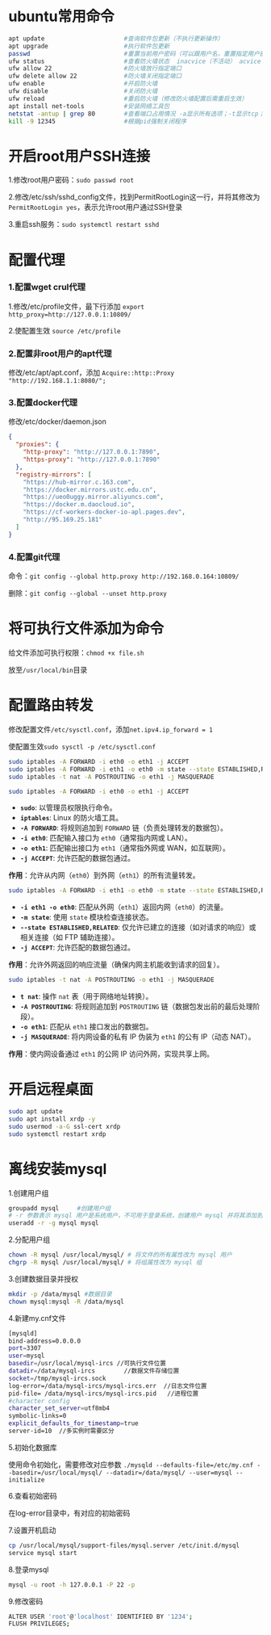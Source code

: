 # ubuntu常用命令





```bash
apt update      				#查询软件包更新（不执行更新操作）
apt upgrade     				#执行软件包更新
passwd    						#重置当前用户密码（可以跟用户名，重置指定用户密码）
ufw	status						#查看防火墙状态  inacvice（不活动） acvice（活动）
ufw allow 22    				#防火墙放行指定端口
ufw delete allow 22 			#防火墙关闭指定端口
ufw enable						#开启防火墙
ufw disable						#关闭防火墙
ufw reload						#重启防火墙（修改防火墙配置后需重启生效）
apt install net-tools           #安装网络工具包
netstat -antup | grep 80        #查看端口占用情况 -a显示所有选项；-t显示tcp；-u显示udp；-n不显示别名；-l列在listen的服务；-p显示程序名；-e显示扩									展信息
kill -9 12345					#根据pid强制关闭程序


```



# 开启root用户SSH连接

1.修改root用户密码：`sudo passwd root`

2.修改/etc/ssh/sshd_config文件，找到PermitRootLogin这一行，并将其修改为`PermitRootLogin yes`，表示允许root用户通过SSH登录

3.重启ssh服务：`sudo systemctl restart sshd`

# 配置代理

### 1.配置wget crul代理

1.修改/etc/profile文件，最下行添加 `export http_proxy=http://127.0.0.1:10809/`

2.使配置生效 `source /etc/profile`

### 2.配置非root用户的apt代理

修改/etc/apt/apt.conf，添加 `Acquire::http::Proxy "http://192.168.1.1:8080/";`

### 3.配置docker代理

修改/etc/docker/daemon.json

```json
{
  "proxies": {
    "http-proxy": "http://127.0.0.1:7890",
    "https-proxy": "http://127.0.0.1:7890"
  },
  "registry-mirrors": [
    "https://hub-mirror.c.163.com",
    "https://docker.mirrors.ustc.edu.cn",
    "https://ueo0uggy.mirror.aliyuncs.com",
    "https://docker.m.daocloud.io",
    "https://cf-workers-docker-io-apl.pages.dev",
    "http://95.169.25.181"
  ]
}

```

### 4.配置git代理

命令：`git config --global http.proxy http://192.168.0.164:10809/`

删除：`git config --global --unset http.proxy`

# 将可执行文件添加为命令

给文件添加可执行权限：`chmod +x file.sh`

放至`/usr/local/bin`目录

# 配置路由转发

修改配置文件`/etc/sysctl.conf`，添加`net.ipv4.ip_forward = 1`

使配置生效`sudo sysctl -p /etc/sysctl.conf`

```bash
sudo iptables -A FORWARD -i eth0 -o eth1 -j ACCEPT
sudo iptables -A FORWARD -i eth1 -o eth0 -m state --state ESTABLISHED,RELATED -j ACCEPT
sudo iptables -t nat -A POSTROUTING -o eth1 -j MASQUERADE
```

```bash
sudo iptables -A FORWARD -i eth0 -o eth1 -j ACCEPT
```

- **`sudo`**: 以管理员权限执行命令。
- **`iptables`**: Linux 的防火墙工具。
- **`-A FORWARD`**: 将规则追加到 `FORWARD` 链（负责处理转发的数据包）。
- **`-i eth0`**: 匹配输入接口为 `eth0`（通常指内网或 LAN）。
- **`-o eth1`**: 匹配输出接口为 `eth1`（通常指外网或 WAN，如互联网）。
- **`-j ACCEPT`**: 允许匹配的数据包通过。

**作用**：允许从内网（`eth0`）到外网（`eth1`）的所有流量转发。

```bash
sudo iptables -A FORWARD -i eth1 -o eth0 -m state --state ESTABLISHED,RELATED -j ACCEPT
```

- **`-i eth1 -o eth0`**: 匹配从外网（`eth1`）返回内网（`eth0`）的流量。
- **`-m state`**: 使用 `state` 模块检查连接状态。
- **`--state ESTABLISHED,RELATED`**: 仅允许已建立的连接（如对请求的响应）或相关连接（如 FTP 辅助连接）。
- **`-j ACCEPT`**: 允许匹配的数据包通过。

**作用**：允许外网返回的响应流量（确保内网主机能收到请求的回复）。

```bash
sudo iptables -t nat -A POSTROUTING -o eth1 -j MASQUERADE
```

- **`t nat`**: 操作 `nat` 表（用于网络地址转换）。
- **`-A POSTROUTING`**: 将规则追加到 `POSTROUTING` 链（数据包发出前的最后处理阶段）。
- **`-o eth1`**: 匹配从 `eth1` 接口发出的数据包。
- **`-j MASQUERADE`**: 将内网设备的私有 IP 伪装为 `eth1` 的公有 IP（动态 NAT）。

**作用**：使内网设备通过 `eth1` 的公网 IP 访问外网，实现共享上网。

# 开启远程桌面

```bash
sudo apt update
sudo apt install xrdp -y
sudo usermod -a-G ssl-cert xrdp
sudo systemctl restart xrdp
```

# 离线安装mysql

1.创建用户组

```bash
groupadd mysql     #创建用户组
# -r 参数表示 mysql 用户是系统用户，不可用于登录系统，创建用户 mysql 并将其添加到用户组 mysql 中
useradd -r -g mysql mysql
```

2.分配用户组

```bash
chown -R mysql /usr/local/mysql/ # 将文件的所有属性改为 mysql 用户
chgrp -R mysql /usr/local/mysql/ # 将组属性改为 mysql 组
```

3.创建数据目录并授权

```bash
mkdir -p /data/mysql #数据目录
chown mysql:mysql -R /data/mysql
```

4.新建my.cnf文件

```bash
[mysqld]
bind-address=0.0.0.0
port=3307
user=mysql
basedir=/usr/local/mysql-ircs //可执行文件位置
datadir=/data/mysql-ircs		//数据文件存储位置
socket=/tmp/mysql-ircs.sock
log-error=/data/mysql-ircs/mysql-ircs.err  //日志文件位置
pid-file= /data/mysql-ircs/mysql-ircs.pid	//进程位置
#character config
character_set_server=utf8mb4
symbolic-links=0
explicit_defaults_for_timestamp=true
server-id=10  //多实例时需要区分
```

5.初始化数据库

使用命令初始化，需要修改对应参数  `./mysqld --defaults-file=/etc/my.cnf --basedir=/usr/local/mysql/ --datadir=/data/mysql/ --user=mysql --initialize`

6.查看初始密码

在log-error目录中，有对应的初始密码

7.设置开机启动

```bash
cp /usr/local/mysql/support-files/mysql.server /etc/init.d/mysql
service mysql start
```

8.登录mysql

```bash
mysql -u root -h 127.0.0.1 -P 22 -p
```

9.修改密码

```bash
ALTER USER 'root'@'localhost' IDENTIFIED BY '1234';
FLUSH PRIVILEGES; 
```

